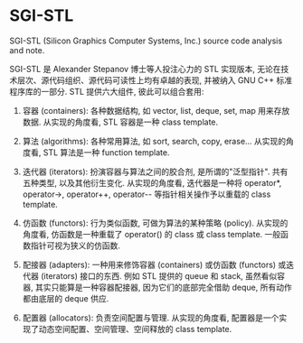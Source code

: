 # SGI-STL
SGI-STL (Silicon Graphics Computer Systems, Inc.) source code analysis and note.

SGI-STL 是 Alexander Stepanov 博士等人投注心力的 STL 实现版本, 无论在技术层次、源代码组织、源代码可读性上均有卓越的表现, 并被纳入 GNU C++ 标准程序库的一部分. STL 提供六大组件, 彼此可以组合套用:

1. 容器 (containers): 各种数据结构, 如 vector, list, deque, set, map 用来存放数据. 从实现的角度看, STL 容器是一种 class template.

2. 算法 (algorithms): 各种常用算法, 如 sort, search, copy, erase... 从实现的角度看, STL 算法是一种 function template.

3. 迭代器 (iterators): 扮演容器与算法之间的胶合剂, 是所谓的"泛型指针". 共有五种类型, 以及其他衍生变化. 从实现的角度看, 迭代器是一种将 operator*, operator->, operator++, operator-- 等指针相关操作予以重载的 class template.

4. 仿函数 (functors): 行为类似函数, 可做为算法的某种策略 (policy). 从实现的角度看, 仿函数是一种重载了 operator() 的 class 或 class template. 一般函数指针可视为狭义的仿函数.

5. 配接器 (adapters): 一种用来修饰容器 (containers) 或仿函数 (functors) 或迭代器 (iterators) 接口的东西. 例如 STL 提供的 queue 和 stack, 虽然看似容器, 其实只能算是一种容器配接器, 因为它们的底部完全借助 deque, 所有动作都由底层的 deque 供应.

6. 配置器 (allocators): 负责空间配置与管理. 从实现的角度看, 配置器是一个实现了动态空间配置、空间管理、空间释放的 class template.